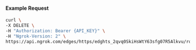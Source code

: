 <!-- Code generated for API Clients. DO NOT EDIT. -->

#### Example Request

```bash
curl \
-X DELETE \
-H "Authorization: Bearer {API_KEY}" \
-H "Ngrok-Version: 2" \
https://api.ngrok.com/edges/https/edghts_2qvq0SkiHsWtY63sfg07R5Alkvu/routes/edghtsrt_2qvq0TnrNeoxtxMTdSGRmWnDiMZ/circuit_breaker
```
